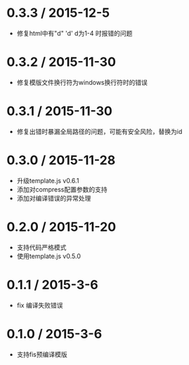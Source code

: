 # 0.3.3 / 2015-12-5
- 修复html中有"d" 'd' d为1-4 时报错的问题 

# 0.3.2 / 2015-11-30
- 修复模版文件换行符为windows换行符时的错误

# 0.3.1 / 2015-11-30
- 修复出错时暴漏全局路径的问题，可能有安全风险，替换为id

# 0.3.0 / 2015-11-28
- 升级template.js v0.6.1
- 添加对compress配置参数的支持
- 添加对编译错误的异常处理

# 0.2.0 / 2015-11-20
- 支持代码严格模式
- 使用template.js v0.5.0

# 0.1.1 / 2015-3-6
- fix 编译失败错误

# 0.1.0 / 2015-3-6
- 支持fis预编译模版
